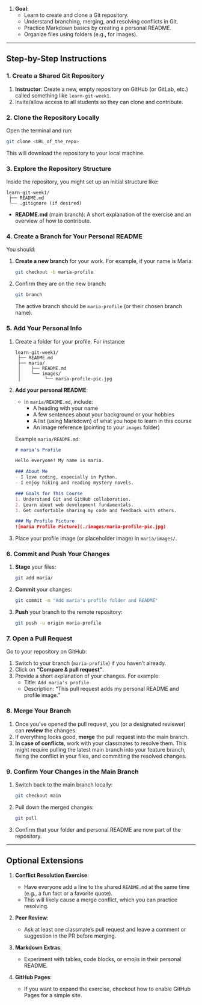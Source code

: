 1. **Goal**:  
   - Learn to create and clone a Git repository.
   - Understand branching, merging, and resolving conflicts in Git.
   - Practice Markdown basics by creating a personal README.
   - Organize files using folders (e.g., for images).


---

## Step-by-Step Instructions

### 1. Create a Shared Git Repository

1. **Instructor**: Create a new, empty repository on GitHub (or GitLab, etc.) called something like `learn-git-week1`.
2. Invite/allow access to all students so they can clone and contribute.

### 2. Clone the Repository Locally

Open the terminal and run:

```bash
git clone <URL_of_the_repo>
```

This will download the repository to your local machine.

### 3. Explore the Repository Structure

Inside the repository, you might set up an initial structure like:

```
learn-git-week1/
 ├── README.md
 └── .gitignore (if desired)
```

- **README.md** (main branch): A short explanation of the exercise and an overview of how to contribute.

### 4. Create a Branch for Your Personal README

You should:

1. **Create a new branch** for your work. For example, if your name is Maria:
   ```bash
   git checkout -b maria-profile
   ```
2. Confirm they are on the new branch:
   ```bash
   git branch
   ```
   The active branch should be `maria-profile` (or their chosen branch name).

### 5. Add Your Personal Info

1. Create a folder for your profile. For instance:
   ```
   learn-git-week1/
    ├── README.md
    ├── maria/
    │    ├── README.md
    │    └── images/
    │         └── maria-profile-pic.jpg
   ```
2. **Add your personal README**:
   - In `maria/README.md`, include:
     - A heading with your name
     - A few sentences about your background or your hobbies
     - A list (using Markdown) of what you hope to learn in this course
     - An image reference (pointing to your `images` folder)
   
   Example `maria/README.md`:

   ```markdown
   # maria’s Profile

   Hello everyone! My name is maria.

   ### About Me
   - I love coding, especially in Python.
   - I enjoy hiking and reading mystery novels.

   ### Goals for This Course
   1. Understand Git and GitHub collaboration.
   2. Learn about web development fundamentals.
   3. Get comfortable sharing my code and feedback with others.

   ### My Profile Picture
   ![maria Profile Picture](./images/maria-profile-pic.jpg)
   ```

3. Place your profile image (or placeholder image) in `maria/images/`.

### 6. Commit and Push Your Changes

1. **Stage** your files:
   ```bash
   git add maria/
   ```
2. **Commit** your changes:
   ```bash
   git commit -m "Add maria's profile folder and README"
   ```
3. **Push** your branch to the remote repository:
   ```bash
   git push -u origin maria-profile
   ```

### 7. Open a Pull Request

Go to your repository on GitHub:
1. Switch to your branch (`maria-profile`) if you haven’t already.
2. Click on **“Compare & pull request”**.
3. Provide a short explanation of your changes. For example:
   - Title: `Add maria's profile`
   - Description: “This pull request adds my personal README and profile image.”

### 8. Merge Your Branch

1. Once you’ve opened the pull request, you (or a designated reviewer) can **review** the changes.
2. If everything looks good, **merge** the pull request into the main branch.
3. **In case of conflicts**, work with your classmates to resolve them. This might require pulling the latest main branch into your feature branch, fixing the conflict in your files, and committing the resolved changes.

### 9. Confirm Your Changes in the Main Branch

1. Switch back to the main branch locally:
   ```bash
   git checkout main
   ```
2. Pull down the merged changes:
   ```bash
   git pull
   ```
3. Confirm that your folder and personal README are now part of the repository.

---

## Optional Extensions

1. **Conflict Resolution Exercise**:
   - Have everyone add a line to the shared `README.md` at the same time (e.g., a fun fact or a favorite quote).  
   - This will likely cause a merge conflict, which you can practice resolving.

2. **Peer Review**:
   - Ask at least one classmate’s pull request and leave a comment or suggestion in the PR before merging.

3. **Markdown Extras**:
   - Experiment with tables, code blocks, or emojis in their personal README.

4. **GitHub Pages**:
   - If you want to expand the exercise, checkout how to enable GitHub Pages for a simple site.

